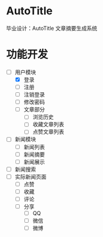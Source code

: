# AutoTitle
毕业设计：AutoTitle 文章摘要生成系统

# 功能开发

- [ ]  用户模块
    - [x]  登录
    - [ ]  注册
    - [ ]  注销登录
    - [ ]  修改密码
    - [ ]  文章部分
        - [ ]  浏览历史
        - [ ]  收藏文章列表
        - [ ]  点赞文章列表
- [ ]  新闻模块
    - [ ]  新闻列表
    - [ ]  新闻摘要
    - [ ]  新闻展示
- [ ]  新闻搜索
- [ ]  实际新闻页面
    - [ ]  点赞
    - [ ]  收藏
    - [ ]  评论
    - [ ]  分享
        - [ ]  QQ
        - [ ]  微信
        - [ ]  微博
